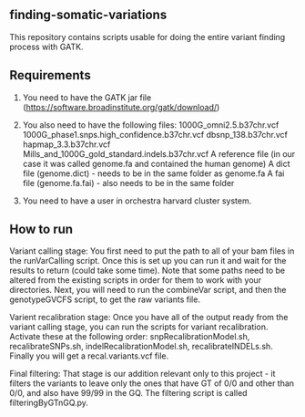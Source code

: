 ## finding-somatic-variations
This repository contains scripts usable for doing the entire variant finding process with GATK.

## Requirements

1) You need to have the GATK jar file (https://software.broadinstitute.org/gatk/download/)

2) You also need to have the following files:
      1000G_omni2.5.b37chr.vcf
      1000G_phase1.snps.high_confidence.b37chr.vcf
      dbsnp_138.b37chr.vcf
      hapmap_3.3.b37chr.vcf
      Mills_and_1000G_gold_standard.indels.b37chr.vcf
      A reference file (in our case it was called genome.fa and contained the human genome)
      A dict file (genome.dict) - needs to be in the same folder as genome.fa
      A fai file (genome.fa.fai) - also needs to be in the same folder
	  
3) You need to have a user in orchestra harvard cluster system.


## How to run

Variant calling stage: You first need to put the path to all of your bam files in the runVarCalling script. Once this is set up
you can run it and wait for the results to return (could take some time). Note that some paths need to be altered from the existing 
scripts in order for them to work with your directories. Next, you will need to run the combineVar script, and then the genotypeGVCFS script,
to get the raw variants file.

Varient recalibration stage: Once you have all of the output ready from the variant calling stage, you can run the scripts for variant 
recalibration. Activate these at the following order: snpRecalibrationModel.sh, recalibrateSNPs.sh, indelRecalibrationModel.sh, recalibrateINDELs.sh.
Finally you will get a recal.variants.vcf file.

Final filtering: That stage is our addition relevant only to this project - it filters the variants to leave only the ones that have GT of 0/0 and 
other than 0/0, and also have 99/99 in the GQ. The filtering script is called filteringByGTnGQ.py.